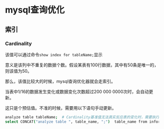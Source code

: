 # mysql查询优化

## 索引

### Cardinality

该值可以通过命令`show index for tableName;`显示

意义是该列中不重复的数据个数。假设某表有100行数据，其中有50条是唯一的，则该值为50。

那么，该值比较大的时候，mysql查询优化器就会走索引。

当表中1/16的数据发生变化或数据变化次数超过200 000 0000次时，会自动更新。

这只是个预估值。不准的时候，需要用以下语句手动更新。

``` bash
analyze table tableName;  # Cardinality基准值无法真实反应表的变化时，需要执行此命令，对表直接更新。
select CONCAT("analyze table ", table_name, ";")  table_name from information_schema.tables where table_schema='dataName'  # 拼接出批量更新的语句 
```